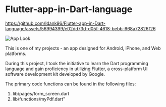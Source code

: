 # Flutter-app-in-Dart-language


https://github.com/Idank96/Flutter-app-in-Dart-language/assets/56994399/e02dd73d-d05f-4618-bebb-668a72826f26


![App Look](https://github.com/Idank96/Flutter-app-in-Dart-language/assets/56994399/601d7f98-3f92-479a-baef-20eef122994f)


This is one of my projects - an app designed for Android, iPhone, and Web platforms. 

During this project, I took the initiative to learn the Dart programming language and gain proficiency in utilizing Flutter, a cross-platform UI software development kit developed by Google.

The primary code functions can be found in the following files:

1. lib/pages/form_screen.dart
2. lib/functions/myPdf.dart"

